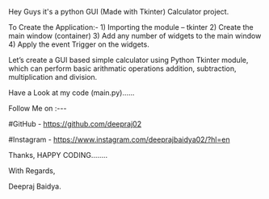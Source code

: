 Hey Guys it's a python GUI (Made with Tkinter) Calculator project.

To Create the Application:-
        1) Importing the module – tkinter
        2) Create the main window (container)
        3) Add any number of widgets to the main window
        4) Apply the event Trigger on the widgets.

Let’s create a GUI based simple calculator using Python Tkinter module, which can perform basic arithmatic operations addition, subtraction, multiplication and division.

Have a Look at my code (main.py)......

Follow Me on :---
    
   #GitHub - https://github.com/deepraj02
    
   #Instagram - https://www.instagram.com/deeprajbaidya02/?hl=en

Thanks,
HAPPY CODING........


With Regards,

Deepraj Baidya.
